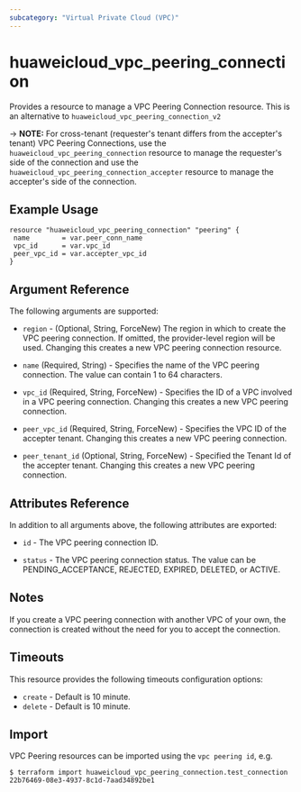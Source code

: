 ```yaml
---
subcategory: "Virtual Private Cloud (VPC)"
---
```


# huaweicloud_vpc_peering_connection

Provides a resource to manage a VPC Peering Connection resource. This is an alternative
to `huaweicloud_vpc_peering_connection_v2`

-> **NOTE:** For cross-tenant (requester's tenant differs from the accepter's tenant) VPC Peering Connections, use
the `huaweicloud_vpc_peering_connection` resource to manage the requester's side of the connection and use
the `huaweicloud_vpc_peering_connection_accepter` resource to manage the accepter's side of the connection.

## Example Usage

 ```hcl
resource "huaweicloud_vpc_peering_connection" "peering" {
  name        = var.peer_conn_name
  vpc_id      = var.vpc_id
  peer_vpc_id = var.accepter_vpc_id
}
 ```

## Argument Reference

The following arguments are supported:

* `region` - (Optional, String, ForceNew) The region in which to create the VPC peering connection. If omitted, the
  provider-level region will be used. Changing this creates a new VPC peering connection resource.

* `name` (Required, String) - Specifies the name of the VPC peering connection. The value can contain 1 to 64
  characters.

* `vpc_id` (Required, String, ForceNew) - Specifies the ID of a VPC involved in a VPC peering connection. Changing this
  creates a new VPC peering connection.

* `peer_vpc_id` (Required, String, ForceNew) - Specifies the VPC ID of the accepter tenant. Changing this creates a new
  VPC peering connection.

* `peer_tenant_id` (Optional, String, ForceNew) - Specified the Tenant Id of the accepter tenant. Changing this creates
  a new VPC peering connection.

## Attributes Reference

In addition to all arguments above, the following attributes are exported:

* `id` - The VPC peering connection ID.

* `status` - The VPC peering connection status. The value can be PENDING_ACCEPTANCE, REJECTED, EXPIRED, DELETED, or
  ACTIVE.

## Notes

If you create a VPC peering connection with another VPC of your own, the connection is created without the need for you
to accept the connection.

## Timeouts

This resource provides the following timeouts configuration options:

* `create` - Default is 10 minute.
* `delete` - Default is 10 minute.

## Import

VPC Peering resources can be imported using the `vpc peering id`, e.g.

```
$ terraform import huaweicloud_vpc_peering_connection.test_connection 22b76469-08e3-4937-8c1d-7aad34892be1
```
